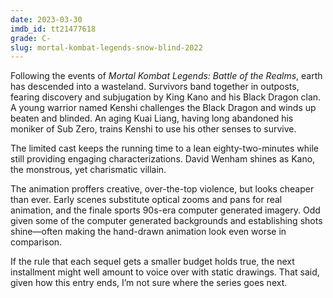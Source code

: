 ```yaml
---
date: 2023-03-30
imdb_id: tt21477618
grade: C-
slug: mortal-kombat-legends-snow-blind-2022
---
```


Following the events of <span data-imdb-id="tt14901058">_Mortal Kombat Legends: Battle of the Realms_</span>, earth has descended into a wasteland. Survivors band together in outposts, fearing discovery and subjugation by King Kano and his Black Dragon clan. A young warrior named Kenshi challenges the Black Dragon and winds up beaten and blinded. An aging Kuai Liang, having long abandoned his moniker of Sub Zero, trains Kenshi to use his other senses to survive.

<!-- end -->

The limited cast keeps the running time to a lean eighty-two-minutes while still providing engaging characterizations. David Wenham shines as Kano, the monstrous, yet charismatic villain.

The animation proffers creative, over-the-top violence, but looks cheaper than ever. Early scenes substitute optical zooms and pans for real animation, and the finale sports 90s-era computer generated imagery. Odd given some of the computer generated backgrounds and establishing shots shine—often making the hand-drawn animation look even worse in comparison.

If the rule that each sequel gets a smaller budget holds true, the next installment might well amount to voice over with static drawings. That said, given how this entry ends, I’m not sure where the series goes next.
